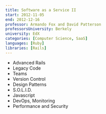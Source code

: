 ```yaml
---
title: Software as a Service II
start: 2012-11-05
end: 2012-12-16
professor: Armando Fox and David Patterson
professorsUniversity: Berkely
university: EdX
categories: [Computer Science, SaaS]
languages: [Ruby]
libraries: [Rails]
---
```

- Advanced Rails
- Legacy Code
- Teams
- Version Control
- Design Patterns
- S.O.L.I.D.
- Javascript
- DevOps, Monitoring
- Performance and Security
